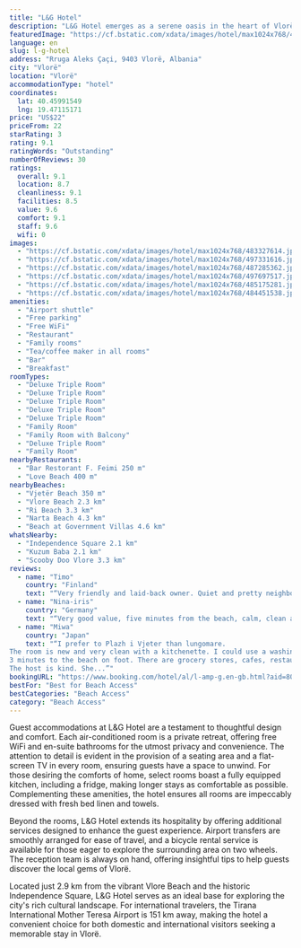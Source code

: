 ```yaml
---
title: "L&G Hotel"
description: "L&G Hotel emerges as a serene oasis in the heart of Vlorë, merely a stone's throw away from the pristine Vjetër Beach."
featuredImage: "https://cf.bstatic.com/xdata/images/hotel/max1024x768/483327614.jpg?k=06f60cd668ad16f086c3cf986e0b156a13340eaffb51bee085844bbc33d38b07&o=&hp=1"
language: en
slug: l-g-hotel
address: "Rruga Aleks Çaçi, 9403 Vlorë, Albania"
city: "Vlorë"
location: "Vlorë"
accommodationType: "hotel"
coordinates:
  lat: 40.45991549
  lng: 19.47115171
price: "US$22"
priceFrom: 22
starRating: 3
rating: 9.1
ratingWords: "Outstanding"
numberOfReviews: 30
ratings:
  overall: 9.1
  location: 8.7
  cleanliness: 9.1
  facilities: 8.5
  value: 9.6
  comfort: 9.1
  staff: 9.6
  wifi: 0
images:
  - "https://cf.bstatic.com/xdata/images/hotel/max1024x768/483327614.jpg?k=06f60cd668ad16f086c3cf986e0b156a13340eaffb51bee085844bbc33d38b07&o=&hp=1"
  - "https://cf.bstatic.com/xdata/images/hotel/max1024x768/497331616.jpg?k=32b19d1cfb655e1a6b2b872e7486732f2452b803d5e2937bec1b40ce61b3b297&o=&hp=1"
  - "https://cf.bstatic.com/xdata/images/hotel/max1024x768/487285362.jpg?k=72557825065cca7d895b62bfee20d2d1d64d28d9ff2a16828bf3c897c4ab8199&o=&hp=1"
  - "https://cf.bstatic.com/xdata/images/hotel/max1024x768/497697517.jpg?k=084f3ef2f7b8fcf3a62608e44b681e14d3a25fe1f806ade3a19eb82c2fba0624&o=&hp=1"
  - "https://cf.bstatic.com/xdata/images/hotel/max1024x768/485175281.jpg?k=b28b297f5d78345c7230f2187fbf32ae77659dd5f76587fb99fe656f21ba17d5&o=&hp=1"
  - "https://cf.bstatic.com/xdata/images/hotel/max1024x768/484451538.jpg?k=55a1a60f8abb9bfce7853a1e4dd83adcbde6c541bc30b5bad202a462438a06ce&o=&hp=1"
amenities:
  - "Airport shuttle"
  - "Free parking"
  - "Free WiFi"
  - "Restaurant"
  - "Family rooms"
  - "Tea/coffee maker in all rooms"
  - "Bar"
  - "Breakfast"
roomTypes:
  - "Deluxe Triple Room"
  - "Deluxe Triple Room"
  - "Deluxe Triple Room"
  - "Deluxe Triple Room"
  - "Deluxe Triple Room"
  - "Family Room"
  - "Family Room with Balcony"
  - "Deluxe Triple Room"
  - "Family Room"
nearbyRestaurants:
  - "Bar Restorant F. Feimi 250 m"
  - "Love Beach 400 m"
nearbyBeaches:
  - "Vjetër Beach 350 m"
  - "Vlore Beach 2.3 km"
  - "Ri Beach 3.3 km"
  - "Narta Beach 4.3 km"
  - "Beach at Government Villas 4.6 km"
whatsNearby:
  - "Independence Square 2.1 km"
  - "Kuzum Baba 2.1 km"
  - "Scooby Doo Vlore 3.3 km"
reviews:
  - name: "Timo"
    country: "Finland"
    text: "“Very friendly and laid-back owner. Quiet and pretty neighbourhood next to the beach and the beautiful pinewood forest. Large apartment with everything you need. The mountain and sea view from the balcony is wonderful. I stayed 5 nights and enjoyed...”"
  - name: "Nina-iris"
    country: "Germany"
    text: "“Very good value, five minutes from the beach, calm, clean and Mountain View. Friendly and welcoming staff, I hope to be back in the future.”"
  - name: "Miwa"
    country: "Japan"
    text: "“I prefer to Plazh i Vjeter than lungomare.
The room is new and very clean with a kitchenette. I could use a washing machine, too.
3 minutes to the beach on foot. There are grocery stores, cafes, restaurants close by.
The host is kind. She...”"
bookingURL: "https://www.booking.com/hotel/al/l-amp-g.en-gb.html?aid=8035640"
bestFor: "Best for Beach Access"
bestCategories: "Beach Access"
category: "Beach Access"
---
```


Guest accommodations at L&G Hotel are a testament to thoughtful design and comfort. Each air-conditioned room is a private retreat, offering free WiFi and en-suite bathrooms for the utmost privacy and convenience. The attention to detail is evident in the provision of a seating area and a flat-screen TV in every room, ensuring guests have a space to unwind. For those desiring the comforts of home, select rooms boast a fully equipped kitchen, including a fridge, making longer stays as comfortable as possible. Complementing these amenities, the hotel ensures all rooms are impeccably dressed with fresh bed linen and towels.

Beyond the rooms, L&G Hotel extends its hospitality by offering additional services designed to enhance the guest experience. Airport transfers are smoothly arranged for ease of travel, and a bicycle rental service is available for those eager to explore the surrounding area on two wheels. The reception team is always on hand, offering insightful tips to help guests discover the local gems of Vlorë.

Located just 2.9 km from the vibrant Vlore Beach and the historic Independence Square, L&G Hotel serves as an ideal base for exploring the city's rich cultural landscape. For international travelers, the Tirana International Mother Teresa Airport is 151 km away, making the hotel a convenient choice for both domestic and international visitors seeking a memorable stay in Vlorë.